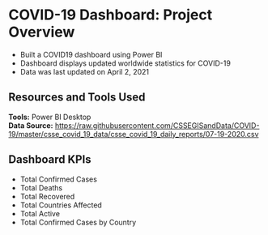 # COVID-19 Dashboard: Project Overview
* Built a COVID19 dashboard using Power BI
* Dashboard displays updated worldwide statistics for COVID-19
* Data was last updated on April 2, 2021

## Resources and Tools Used
**Tools:** Power BI Desktop  
**Data Source:** https://raw.githubusercontent.com/CSSEGISandData/COVID-19/master/csse_covid_19_data/csse_covid_19_daily_reports/07-19-2020.csv  

## Dashboard KPIs
* Total Confirmed Cases
* Total Deaths
* Total Recovered
* Total Countries Affected
* Total Active
* Total Confirmed Cases by Country
